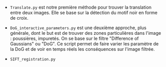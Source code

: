 - `Translate.py` est notre première méthode pour trouver la translation entre deux images. Elle se base sur la détection du motif noir en forme de croix.

- `DoG_interactive_parameters.py` est une deuxième approche, plus générale, dont le but est de trouver des zones particulières dans l'image : poussières, impuretés. On se base sur le filtre "Difference of Gaussians" ou "DoG". Ce script permet de faire varier les paramètre de la DoG et de voir en temps réels les conséquences sur l'image filtrée.

- `SIFT_registration.py` 